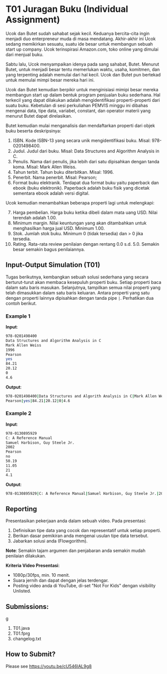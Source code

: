 # T01 Juragan Buku (Individual Assignment)

Ucok dan Butet sudah sahabat sejak kecil. Keduanya bercita-cita ingin menjadi duo enterpreneur muda di masa mendatang. Akhir-akhir ini Ucok sedang memikirkan sesuatu, suatu ide besar untuk membangun sebuah start up company. Ucok terinspirasi Amazon.com, toko online yang dimulai dari menjual buku.

Sabtu lalu, Ucok menyampaikan idenya pada sang sahabat, Butet. Menurut Butet, untuk menjadi besar tentu memerlukan waktu, usaha, komitmen, dan yang terpenting adalah memulai dari hal kecil. Ucok dan Butet pun bertekad untuk memulai mimpi besar mereka hari ini.

Ucok dan Butet kemudian berpikir untuk menginisiasi mimipi besar mereka membangun start up dalam bentuk program penjualan buku sederhana. Hal terkecil yang dapat dilakukan adalah mengidentifikasi properti-properti dari suatu buku. Kebetulan di sesi perkuliahan PEMVIS minggu ini dibahas mengenai data, tipe data, variabel, constant, dan operator materii yang menurut Butet dapat direlasikan.

Butet kemudian mulai menganalisis dan mendaftarkan properti dari objek buku beserta deskripsinya:

1. ISBN. Kode ISBN-13 yang secara unik mengidentifikasi buku. Misal: 978-0201498400.
2. Judul. Judul dari buku. Misal: Data Structures and Algorithm Analysis in C.
3. Penulis. Nama dari penulis, jika lebih dari satu dipisahkan dengan tanda koma. Misal: Mark Allen Weiss.
4. Tahun terbit. Tahun buku diterbitkan. Misal: 1996.
5. Penerbit. Nama penerbit. Misal: Pearson;
6. Format buku elektranik. Terdapat dua format buku yaitu paperback dan ebook (buku elektronik). Paperback adalah buku fisik yang dicetak sementara ebook adalah versi digital.

Ucok kemudian menambahkan beberapa properti lagi untuk melengkapi:

7. Harga pembelian. Harga buku ketika dibeli dalam mata uang USD. Nilai terendah adalah 1.00.
8. Minimum margin. Nilai keuntungan yang akan ditambahkan untuk menghasilkan harga jual USD. Minimum 1.00.
9. Stok. Jumlah stok buku. Minimum 0 (tidak tersedia) dan > 0 jika tersedia.
10. Rating. Rata-rata review penilaian dengan rentang 0.0 s.d. 5.0. Semakin besar semakin bagus penilaiannya.

## Input-Output Simulation (T01)

Tugas berikutnya, kembangkan sebuah solusi sederhana yang secara berturut-turut akan membaca kesepuluh properti buku. Setiap properti baca dalam satu baris masukan. Selanjutnya, tampilkan semua nilai properti yang telah dimasukkan dalam satu baris keluaran. Antara properti yang satu dengan properti lainnya dipisahkan dengan tanda pipe ```|```. Perhatikan dua contoh berikut.

### Example 1

**Input**:
```bash
978-0201498400
Data Structures and Algorithm Analysis in C
Mark Allen Weiss
1996
Pearson
yes
84.21
20.12
0
4.6

```

**Output**:
```bash
978-0201498400|Data Structures and Algorith Analysis in C|Mark Allen Weiss|1996|
Pearson|yes|84.21|20.12|0|4.6

```

### Example 2

**Input**:
```bash
978-0130895929
C: A Reference Manual
Samuel Harbison, Guy Steele Jr.
2002
Pearson
no
50.19
11.05
21
4.1

```

**Output**:
```bash
978-0130895929|C: A Reference Manual|Samuel Harbison, Guy Steele Jr.|2002|Pearson|no|50.19|11.05|21|4.1

```

## Reporting

Presentasikan pekerjaan anda dalam sebuah video. Pada presentasi:
1. Definisikan tipe data yang cocok dan representatif untuk setiap properti.
2. Berikan dasar pemikiran anda mengenai usulan tipe data tersebut.
3. Jabarkan solusi anda (Flowgorithm).

**Note**: Semakin tajam argumen dan penjabaran anda semakin mudah penilaian dilakukan.

**Kriteria Video Presentasi**:
+ 1080p/30fps, min. 10 menit.
+ Suara jernih dan dapat dengan jelas terdengar.
+ Posting video anda di YouTube, di-set "Not For Kids" dengan visibility Unlisted.

## Submissions:
g
1. T01.java
2. T01.fprg
3. changelog.txt

## How to Submit?

Please see https://youtu.be/cU546lAL9g8